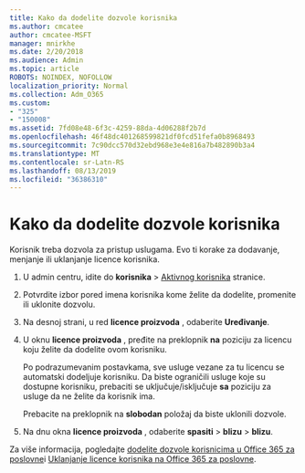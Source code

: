 ```yaml
---
title: Kako da dodelite dozvole korisnika
ms.author: cmcatee
author: cmcatee-MSFT
manager: mnirkhe
ms.date: 2/20/2018
ms.audience: Admin
ms.topic: article
ROBOTS: NOINDEX, NOFOLLOW
localization_priority: Normal
ms.collection: Adm_O365
ms.custom:
- "325"
- "150008"
ms.assetid: 7fd08e48-6f3c-4259-88da-4d06288f2b7d
ms.openlocfilehash: 46f48dc401268599821df0fcd51fefa0b8968493
ms.sourcegitcommit: 7c90dcc570d32ebd968e3e4e816a7b482890b3a4
ms.translationtype: MT
ms.contentlocale: sr-Latn-RS
ms.lasthandoff: 08/13/2019
ms.locfileid: "36386310"
---
```

# <a name="how-to-assign-a-license-to-a-user"></a>Kako da dodelite dozvole korisnika

Korisnik treba dozvola za pristup uslugama. Evo ti korake za dodavanje, menjanje ili uklanjanje licence korisnika.
  
1. U admin centru, idite do **korisnika** \> [Aktivnog korisnika](https://go.microsoft.com/fwlink/p/?linkid=834822) stranice.

2. Potvrdite izbor pored imena korisnika kome želite da dodelite, promenite ili uklonite dozvolu.

3. Na desnoj strani, u red **licence proizvoda** , odaberite **Uređivanje**.

4. U oknu **licence proizvoda** , pređite na preklopnik **na** poziciju za licencu koju želite da dodelite ovom korisniku.

    Po podrazumevanim postavkama, sve usluge vezane za tu licencu se automatski dodeljuje korisniku. Da biste ograničili usluge koje su dostupne korisniku, prebaciti se uključuje/isključuje **sa** poziciju za usluge da ne želite da korisnik ima.

    Prebacite na preklopnik na **slobodan** položaj da biste uklonili dozvole.

5. Na dnu okna **licence proizvoda** , odaberite **spasiti** \> **blizu** \> **blizu**.

Za više informacija, pogledajte [dodelite dozvole korisnicima u Office 365 za poslovne](https://docs.microsoft.com/en-us/office365/admin/subscriptions-and-billing/assign-licenses-to-users)i [Uklanjanje licence korisnika na Office 365 za poslovne](https://docs.microsoft.com/en-us/office365/admin/subscriptions-and-billing/remove-licenses-from-users).